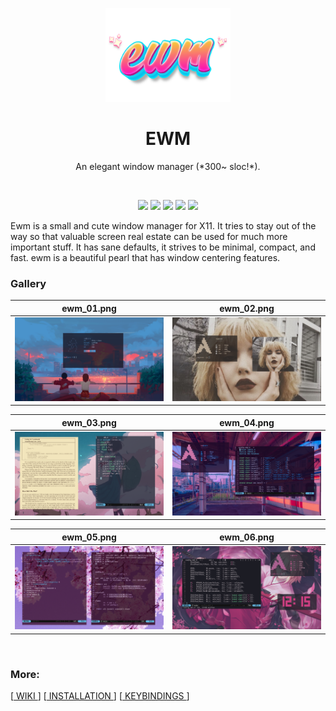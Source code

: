 <p align="center"><img src="https://raw.githubusercontent.com/pwnwriter/files/main/ewm/logos/ewm_gradient.png"  height="150px" width="200px"></p>
<h1 align="center">EWM</h1>
<p align="center">An elegant window manager (*300~ sloc!*).</p><br>
<p align="center">
<img src="https://img.shields.io/badge/Maintained%3F-Yes-violet?style=for-the-badge">
<img src="https://img.shields.io/github/license/pwnwriter/ewm?style=for-the-badge">
<img src="https://img.shields.io/github/stars/pwnwriter/ewm?style=for-the-badge">
<img src="https://img.shields.io/github/forks/pwnwriter/ewm?color=red&style=for-the-badge">
<img src="https://img.shields.io/github/issues/pwnwriter/ewm?color=violet&style=for-the-badge">
</p>
Ewm is a small and cute window manager for X11. It tries to stay out of 
the way so that valuable screen real estate can be used for much more 
important stuff. It has sane defaults, it strives to be minimal, compact, and fast.
ewm is a beautiful pearl that has window centering features.
<br>

### Gallery

ewm_01.png|ewm_02.png
|--|--|
![img](https://raw.githubusercontent.com/pwnwriter/files/main/ewm/screenshots/kiss_ewm_01.png)|![img](https://raw.githubusercontent.com/pwnwriter/files/main/ewm/screenshots/kiss_ewm_02.png)

ewm_03.png|ewm_04.png
|--|--|
![img](https://raw.githubusercontent.com/pwnwriter/files/main/ewm/screenshots/kiss_ewm_07.png)|![img](https://raw.githubusercontent.com/pwnwriter/files/main/ewm/screenshots/kiss_ewm_04.png)

ewm_05.png|ewm_06.png
|--|--|
![img](https://raw.githubusercontent.com/pwnwriter/files/main/ewm/screenshots/kiss_ewm_05.png)|![img](https://raw.githubusercontent.com/pwnwriter/files/main/ewm/screenshots/kiss_ewm_06.png)
<br>

### More: 
\[[ WIKI ](https://github.com/pwnwriter/ewm/wiki)\] \[[ INSTALLATION ](https://github.com/pwnwriter/ewm/wiki/Installation)\] \[[ KEYBINDINGS ](https://github.com/pwnwriter/ewm/wiki/Keybindings)\]  

